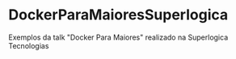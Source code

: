 # DockerParaMaioresSuperlogica
Exemplos da talk "Docker Para Maiores" realizado na Superlogica Tecnologias

